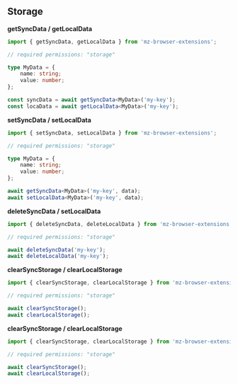 ## Storage


**getSyncData / getLocalData**

```ts
import { getSyncData, getLocalData } from 'mz-browser-extensions';

// required permissions: "storage"

type MyData = {
    name: string;
    value: number;
};

const syncData = await getSyncData<MyData>('my-key');
const locaData = await getLocalData<MyData>('my-key');
```

**setSyncData / setLocalData**

```ts
import { setSyncData, setLocalData } from 'mz-browser-extensions';

// required permissions: "storage"

type MyData = {
    name: string;
    value: number;
};

await getSyncData<MyData>('my-key', data);
await setLocalData<MyData>('my-key', data);
```

**deleteSyncData / setLocalData**

```ts
import { deleteSyncData, deleteLocalData } from 'mz-browser-extensions';

// required permissions: "storage"

await deleteSyncData('my-key');
await deleteLocalData('my-key');
```

**clearSyncStorage / clearLocalStorage**

```ts
import { clearSyncStorage, clearLocalStorage } from 'mz-browser-extensions';

// required permissions: "storage"

await clearSyncStorage();
await clearLocalStorage();
```

**clearSyncStorage / clearLocalStorage**

```ts
import { clearSyncStorage, clearLocalStorage } from 'mz-browser-extensions';

// required permissions: "storage"

await clearSyncStorage();
await clearLocalStorage();
```

